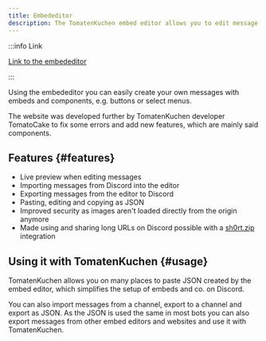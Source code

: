 ```yaml
---
title: Embededitor
description: The TomatenKuchen embed editor allows you to edit message content, embeds and components on a website.
---
```


:::info Link

[Link to the embededitor](https://embed.tomatenkuchen.com)

:::

Using the embededitor you can easily create your own messages with embeds and components, e.g. buttons or select menus.

The website was developed further by TomatenKuchen developer TomatoCake to fix some errors and add new features, which are mainly said components.

## Features {#features}

- Live preview when editing messages
- Importing messages from Discord into the editor
- Exporting messages from the editor to Discord
- Pasting, editing and copying as JSON
- Improved security as images aren't loaded directly from the origin anymore
- Made using and sharing long URLs on Discord possible with a [sh0rt.zip](https://sh0rt.zip) integration

## Using it with TomatenKuchen {#usage}

TomatenKuchen allows you on many places to paste JSON created by the embed editor, which simplifies the setup of embeds and co. on Discord.

You can also import messages from a channel, export to a channel and export as JSON. As the JSON is used the same in most bots you can also export messages from other embed editors and websites and use it with TomatenKuchen.
